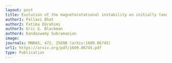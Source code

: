 ```yaml
---
layout: post
title: Evolution of the magnetorotational instability on initially tangled magnetic fields (2017)
author1: Pallavi Bhat 
author2: Fatima Ebrahimi
author3: Eric G. Blackman
author4: Kandaswamy Subramanian 
image: 
journals: MNRAS, 472, 2569B (arXiv:1609.06745)
url1: https://arxiv.org/pdf/1609.06745.pdf
type: Publication
---
```


